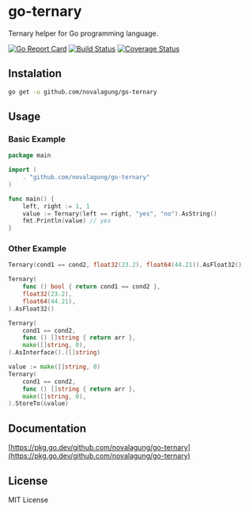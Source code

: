 # go-ternary

Ternary helper for Go programming language.

[![Go Report Card](https://goreportcard.com/badge/github.com/novalagung/go-ternary)](https://goreportcard.com/report/github.com/novalagung/go-ternary)
[![Build Status](https://travis-ci.org/novalagung/go-ternary.svg?branch=master)](https://travis-ci.org/novalagung/go-ternary)
[![Coverage Status](https://coveralls.io/repos/github/novalagung/go-ternary/badge.svg?branch=master)](https://coveralls.io/github/novalagung/go-ternary?branch=master)

## Instalation

```bash
go get -u github.com/novalagung/go-ternary
```

## Usage

### Basic Example

```go
package main

import (
    . "github.com/novalagung/go-ternary"
)

func main() {
    left, right := 1, 1
    value := Ternary(left == right, "yes", "no").AsString()
    fmt.Println(value) // yes
}
```

### Other Example

```go
Ternary(cond1 == cond2, float32(23.2), float64(44.21)).AsFloat32()

Ternary(
    func () bool { return cond1 == cond2 },
    float32(23.2),
    float64(44.21),
).AsFloat32()

Ternary(
    cond1 == cond2,
    func () []string { return arr },
    make([]string, 0),
).AsInterface().([]string)

value := make([]string, 0)
Ternary(
    cond1 == cond2,
    func () []string { return arr },
    make([]string, 0),
).StoreTo(&value)
```

## Documentation

[https://pkg.go.dev/github.com/novalagung/go-ternary](https://pkg.go.dev/github.com/novalagung/go-ternary)

## License

MIT License